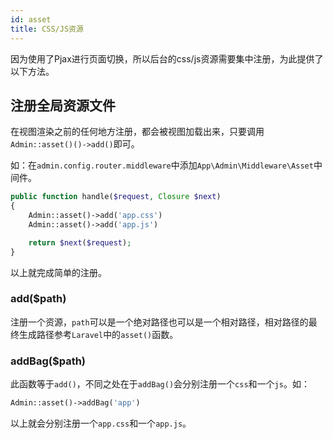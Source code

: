 ```yaml
---
id: asset
title: CSS/JS资源
---
```

因为使用了Pjax进行页面切换，所以后台的css/js资源需要集中注册，为此提供了以下方法。

## 注册全局资源文件

在视图渲染之前的任何地方注册，都会被视图加载出来，只要调用```Admin::asset()()->add()```即可。

如：在```admin.config.router.middleware```中添加```App\Admin\Middleware\Asset```中间件。

```php
public function handle($request, Closure $next)
{
    Admin::asset()->add('app.css')
    Admin::asset()->add('app.js')

    return $next($request);
}
```
以上就完成简单的注册。

### add($path)
注册一个资源，```path```可以是一个绝对路径也可以是一个相对路径，相对路径的最终生成路径参考```Laravel```中的```asset()```函数。

### addBag($path)
此函数等于```add()```，不同之处在于```addBag()```会分别注册一个```css```和一个```js```。如：
```php
Admin::asset()->addBag('app')
```
以上就会分别注册一个```app.css```和一个```app.js```。